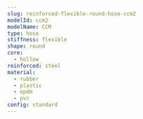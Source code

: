 ```yaml
---
slug: reinforced-flexible-round-hose-ccm2
modelId: ccm2
modelName: CCM
type: hose
stiffness: flexible
shape: round
core:
  - hollow
reinforced: steel
material:
  - rubber
  - plastic
  - epdm
  - pvc
config: standard
---
```

